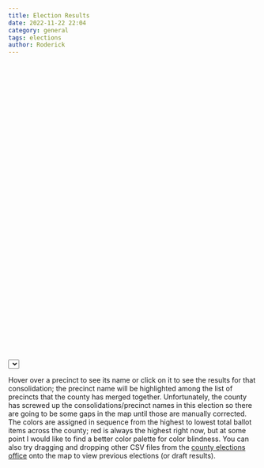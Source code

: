 ```yaml
---
title: Election Results
date: 2022-11-22 22:04
category: general
tags: elections
author: Roderick
---
```

<script src="https://cdnjs.cloudflare.com/ajax/libs/d3/7.6.1/d3.min.js" integrity="sha512-MefNfAGJ/pEy89xLOFs3V6pYPs6AmUhXJrRlydI/9wZuGrqxmrdQ80zKHUcyadAcpH67teDZcBeS6oMJLPtTqw==" crossorigin="anonymous" referrerpolicy="no-referrer"></script>
<script src="https://cdnjs.cloudflare.com/ajax/libs/topojson/3.0.2/topojson.min.js" integrity="sha512-4UKI/XKm3xrvJ6pZS5oTRvIQGIzZFoXR71rRBb1y2N+PbwAsKa5tPl2J6WvbEvwN3TxQCm8hMzsl/pO+82iRlg==" crossorigin="anonymous" referrerpolicy="no-referrer"></script>
<svg style="width: 100%; height: 600px" id="map"></svg>
<select id="contestPicker"></select>
<script src="/assets/js/plot.js"></script>

Hover over a precinct to see its name or click on it to see the results for that consolidation; the precinct name will be highlighted among the list of precincts that the county has merged together.
Unfortunately, the county has screwed up the consolidations/precinct names in this election so there are going to be some gaps in the map until those are manually corrected.
The colors are assigned in sequence from the highest to lowest total ballot items across the county; red is always the highest right now, but at some point I would like to find a better color palette for color blindness.
You can also try dragging and dropping other CSV files from the [county elections office](https://www.smcacre.org/elections/past-elections-results) onto the map to view previous elections (or draft results).
